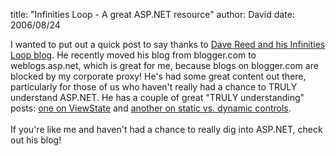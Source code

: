 
title: "Infinities Loop - A great ASP.NET resource"
author: David
date: 2006/08/24

I wanted to put out a quick post to say thanks to [Dave Reed and his Infinities Loop blog](http://weblogs.asp.net/infinitiesloop/default.aspx). He recently moved his blog from blogger.com to weblogs.asp.net, which is great for me, because blogs on blogger.com are blocked by my corporate proxy! He's had some great content out there, particularly for those of us who haven't really had a chance to TRULY understand ASP.NET. He has a couple of great "TRULY understanding" posts: [one on ViewState](http://weblogs.asp.net/infinitiesloop/archive/2006/08/03/Truly-Understanding-Viewstate.aspx) and [another on static vs. dynamic controls](http://weblogs.asp.net/infinitiesloop/archive/2006/08/25/TRULY-Understanding-Dynamic-Controls-_2800_Part-1_2900_.aspx).<br><br>If you're like me and haven't had a chance to really dig into ASP.NET, check out his blog!<br>

<hints id="hah_hints"></hints>
